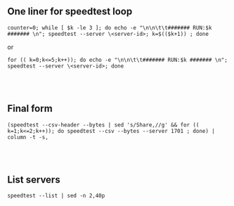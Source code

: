 
## One liner for speedtest loop

`counter=0; while [ $k -le 3 ]; do echo -e "\n\n\t\t####### RUN:$k ####### \n"; speedtest --server \<server-id>; k=$(($k+1)) ; done`

or  

`for (( k=0;k<=5;k++)); do echo -e "\n\n\t\t####### RUN:$k ####### \n"; speedtest --server \<server-id>; done`
  
  <br><br>
  
 ## Final form
`(speedtest --csv-header --bytes | sed 's/Share,//g' && for (( k=1;k<=2;k++)); do speedtest --csv --bytes --server 1701 ; done) | column -t -s,`



<br><br>  
## List servers
```  
speedtest --list | sed -n 2,40p  
```
